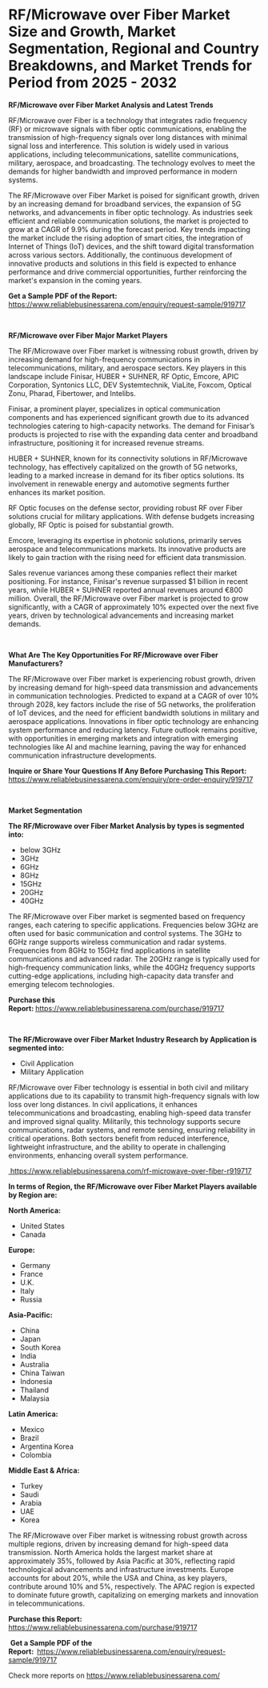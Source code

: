 <p><h1>RF/Microwave over Fiber Market Size and Growth, Market Segmentation, Regional and Country Breakdowns, and Market Trends for Period from 2025 -  2032</h1></p><p><strong>RF/Microwave over Fiber Market Analysis and Latest Trends</strong></p>
<p><p>RF/Microwave over Fiber is a technology that integrates radio frequency (RF) or microwave signals with fiber optic communications, enabling the transmission of high-frequency signals over long distances with minimal signal loss and interference. This solution is widely used in various applications, including telecommunications, satellite communications, military, aerospace, and broadcasting. The technology evolves to meet the demands for higher bandwidth and improved performance in modern systems.</p><p>The RF/Microwave over Fiber Market is poised for significant growth, driven by an increasing demand for broadband services, the expansion of 5G networks, and advancements in fiber optic technology. As industries seek efficient and reliable communication solutions, the market is projected to grow at a CAGR of 9.9% during the forecast period. Key trends impacting the market include the rising adoption of smart cities, the integration of Internet of Things (IoT) devices, and the shift toward digital transformation across various sectors. Additionally, the continuous development of innovative products and solutions in this field is expected to enhance performance and drive commercial opportunities, further reinforcing the market's expansion in the coming years.</p></p>
<p><strong>Get a Sample PDF of the Report:&nbsp;</strong> <a href="https://www.reliablebusinessarena.com/enquiry/request-sample/919717?utm_campaign=2112&utm_medium=2&utm_source=Github&utm_content=ia&utm_term=15022025&utm_id=rfmicrowave-over-fiber">https://www.reliablebusinessarena.com/enquiry/request-sample/919717</a></p>
<p>&nbsp;</p>
<p><strong>RF/Microwave over Fiber Major Market Players</strong></p>
<p><p>The RF/Microwave over Fiber market is witnessing robust growth, driven by increasing demand for high-frequency communications in telecommunications, military, and aerospace sectors. Key players in this landscape include Finisar, HUBER + SUHNER, RF Optic, Emcore, APIC Corporation, Syntonics LLC, DEV Systemtechnik, ViaLite, Foxcom, Optical Zonu, Pharad, Fibertower, and Intelibs.</p><p>Finisar, a prominent player, specializes in optical communication components and has experienced significant growth due to its advanced technologies catering to high-capacity networks. The demand for Finisar’s products is projected to rise with the expanding data center and broadband infrastructure, positioning it for increased revenue streams.</p><p>HUBER + SUHNER, known for its connectivity solutions in RF/Microwave technology, has effectively capitalized on the growth of 5G networks, leading to a marked increase in demand for its fiber optics solutions. Its involvement in renewable energy and automotive segments further enhances its market position.</p><p>RF Optic focuses on the defense sector, providing robust RF over Fiber solutions crucial for military applications. With defense budgets increasing globally, RF Optic is poised for substantial growth.</p><p>Emcore, leveraging its expertise in photonic solutions, primarily serves aerospace and telecommunications markets. Its innovative products are likely to gain traction with the rising need for efficient data transmission.</p><p>Sales revenue variances among these companies reflect their market positioning. For instance, Finisar's revenue surpassed $1 billion in recent years, while HUBER + SUHNER reported annual revenues around €800 million. Overall, the RF/Microwave over Fiber market is projected to grow significantly, with a CAGR of approximately 10% expected over the next five years, driven by technological advancements and increasing market demands.</p></p>
<p>&nbsp;</p>
<p><strong>What Are The Key Opportunities For RF/Microwave over Fiber Manufacturers?</strong></p>
<p><p>The RF/Microwave over Fiber market is experiencing robust growth, driven by increasing demand for high-speed data transmission and advancements in communication technologies. Predicted to expand at a CAGR of over 10% through 2028, key factors include the rise of 5G networks, the proliferation of IoT devices, and the need for efficient bandwidth solutions in military and aerospace applications. Innovations in fiber optic technology are enhancing system performance and reducing latency. Future outlook remains positive, with opportunities in emerging markets and integration with emerging technologies like AI and machine learning, paving the way for enhanced communication infrastructure developments.</p></p>
<p><strong>Inquire or Share Your Questions If Any Before Purchasing This Report:</strong> <a href="https://www.reliablebusinessarena.com/enquiry/pre-order-enquiry/919717?utm_campaign=2112&utm_medium=2&utm_source=Github&utm_content=ia&utm_term=15022025&utm_id=rfmicrowave-over-fiber">https://www.reliablebusinessarena.com/enquiry/pre-order-enquiry/919717</a></p>
<p>&nbsp;</p>
<p><strong>Market Segmentation</strong></p>
<p><strong>The RF/Microwave over Fiber Market Analysis by types is segmented into:</strong></p>
<p><ul><li>below 3GHz</li><li>3GHz</li><li>6GHz</li><li>8GHz</li><li>15GHz</li><li>20GHz</li><li>40GHz</li></ul></p>
<p><p>The RF/Microwave over Fiber market is segmented based on frequency ranges, each catering to specific applications. Frequencies below 3GHz are often used for basic communication and control systems. The 3GHz to 6GHz range supports wireless communication and radar systems. Frequencies from 8GHz to 15GHz find applications in satellite communications and advanced radar. The 20GHz range is typically used for high-frequency communication links, while the 40GHz frequency supports cutting-edge applications, including high-capacity data transfer and emerging telecom technologies.</p></p>
<p><strong>Purchase this Report:&nbsp;</strong><a href="https://www.reliablebusinessarena.com/purchase/919717?utm_campaign=2112&utm_medium=2&utm_source=Github&utm_content=ia&utm_term=15022025&utm_id=rfmicrowave-over-fiber">https://www.reliablebusinessarena.com/purchase/919717</a></p>
<p>&nbsp;</p>
<p><strong>The RF/Microwave over Fiber Market Industry Research by Application is segmented into:</strong></p>
<p><ul><li>Civil Application</li><li>Military Application</li></ul></p>
<p><p>RF/Microwave over Fiber technology is essential in both civil and military applications due to its capability to transmit high-frequency signals with low loss over long distances. In civil applications, it enhances telecommunications and broadcasting, enabling high-speed data transfer and improved signal quality. Militarily, this technology supports secure communications, radar systems, and remote sensing, ensuring reliability in critical operations. Both sectors benefit from reduced interference, lightweight infrastructure, and the ability to operate in challenging environments, enhancing overall system performance.</p></p>
<p><a href="https://www.reliablebusinessarena.com/rf-microwave-over-fiber-r919717?utm_campaign=2112&utm_medium=2&utm_source=Github&utm_content=ia&utm_term=15022025&utm_id=rfmicrowave-over-fiber">&nbsp;https://www.reliablebusinessarena.com/rf-microwave-over-fiber-r919717</a></p>
<p><strong>In terms of Region, the RF/Microwave over Fiber Market Players available by Region are:</strong></p>
<p>
    <p> <strong> North America: </strong>
        <ul>
            <li>United States</li>
            <li>Canada</li>
        </ul>
        </p> 
    <p> <strong> Europe: </strong>
        <ul>
            <li>Germany</li>
            <li>France</li>
            <li>U.K.</li>
            <li>Italy</li>
            <li>Russia</li>
        </ul>
        </p> 
    <p> <strong> Asia-Pacific: </strong>
        <ul>
            <li>China</li>
            <li>Japan</li>
            <li>South Korea</li>
            <li>India</li>
            <li>Australia</li>
            <li>China Taiwan</li>
            <li>Indonesia</li>
            <li>Thailand</li>
            <li>Malaysia</li>
        </ul>
        </p> 
    <p> <strong> Latin America: </strong>
        <ul>
            <li>Mexico</li>
            <li>Brazil</li>
            <li>Argentina Korea</li>
            <li>Colombia</li>
        </ul>
        </p> 
    <p> <strong> Middle East & Africa: </strong>
        <ul>
            <li>Turkey</li>
            <li>Saudi</li>
            <li>Arabia</li>
            <li>UAE</li>
            <li>Korea</li>
        </ul>
    </p>
    </p>
<p><p>The RF/Microwave over Fiber market is witnessing robust growth across multiple regions, driven by increasing demand for high-speed data transmission. North America holds the largest market share at approximately 35%, followed by Asia Pacific at 30%, reflecting rapid technological advancements and infrastructure investments. Europe accounts for about 20%, while the USA and China, as key players, contribute around 10% and 5%, respectively. The APAC region is expected to dominate future growth, capitalizing on emerging markets and innovation in telecommunications.</p></p>
<p><strong>Purchase this Report: </strong><a href="https://www.reliablebusinessarena.com/purchase/919717?utm_campaign=2112&utm_medium=2&utm_source=Github&utm_content=ia&utm_term=15022025&utm_id=rfmicrowave-over-fiber">https://www.reliablebusinessarena.com/purchase/919717</a></p>
<p>&nbsp;<strong>Get a Sample PDF of the Report:&nbsp;&nbsp;</strong><a href="https://www.reliablebusinessarena.com/enquiry/request-sample/919717?utm_campaign=2112&utm_medium=2&utm_source=Github&utm_content=ia&utm_term=15022025&utm_id=rfmicrowave-over-fiber">https://www.reliablebusinessarena.com/enquiry/request-sample/919717</a></p>
<p><strong></strong></p>
<p>Check more reports on <a href="https://www.reliablebusinessarena.com/?utm_campaign=2112&utm_medium=2&utm_source=Github&utm_content=ia&utm_term=15022025&utm_id=rfmicrowave-over-fiber">https://www.reliablebusinessarena.com/</a></p>